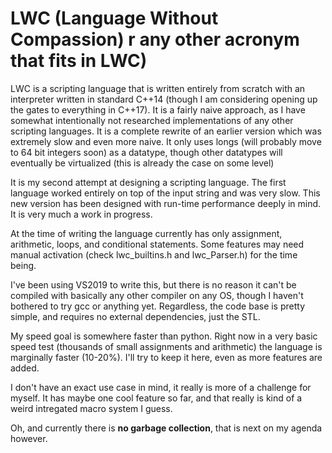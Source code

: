 # LWC (Language Without Compassion) r any other acronym that fits in LWC)
LWC is a scripting language that is written entirely from scratch with an interpreter written in standard C++14 (though I am considering opening up the gates to everything in C++17). It is a fairly naive approach, as I have somewhat intentionally not researched implementations of any other scripting languages. It is a complete rewrite of an earlier version which was extremely slow and even more naive. It only uses longs (will probably move to 64 bit integers soon) as a datatype, though other datatypes will eventually be virtualized (this is already the case on some level)

It is my second attempt at designing a scripting language. The first language worked entirely on top of the input string and was very slow. This new version has been designed with run-time performance deeply in mind. It is very much a work in progress.

At the time of writing the language currently has only assignment, arithmetic, loops, and conditional statements. Some features may need manual activation (check lwc_builtins.h and lwc_Parser.h) for the time being.

I've been using VS2019 to write this, but there is no reason it can't be compiled with basically any other compiler on any OS, though I haven't bothered to try gcc or anything yet. Regardless, the code base is pretty simple, and requires no external dependencies, just the STL.

My speed goal is somewhere faster than python. Right now in a very basic speed test (thousands of small assignments and arithmetic) the language is marginally faster (10-20%). I'll try to keep it here, even as more features are added.

I don't have an exact use case in mind, it really is more of a challenge for myself. It has maybe one cool feature so far, and that really is kind of a weird intregated macro system I guess.

Oh, and currently there is **no garbage collection**, that is next on my agenda however.
